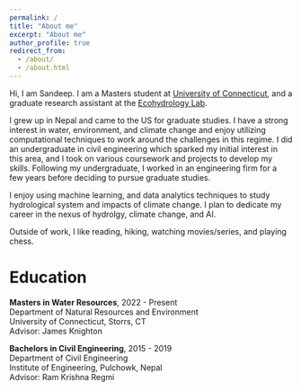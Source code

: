 ```yaml
---
permalink: /
title: "About me"
excerpt: "About me"
author_profile: true
redirect_from: 
  - /about/
  - /about.html
---
```


Hi, I am Sandeep. I am a Masters student at [University of Connecticut](https://external.ink?to=/uconn.edu/), and a graduate research assistant at the [Ecohydrology Lab](http://www.jamesknightonhydrology.com/).

I grew up in Nepal and came to the US for graduate studies.
I have a strong interest in water, environment, and climate change and enjoy utilizing computational techniques to work around the challenges in this regime. I did an undergraduate in civil engineering which sparked my initial interest in this area, and I took on various coursework and projects to develop my skills. Following my undergraduate, I worked in an engineering firm for a few years before deciding to pursue graduate studies.

I enjoy using machine learning, and data analytics techniques to study hydrological system and impacts of climate change. I plan to dedicate my career in the nexus of hydrolgy, climate change, and AI.

Outside of work, I like reading, hiking, watching movies/series, and playing chess.

Education
======
**Masters in Water Resources**, 2022 - Present <br>
    Department of Natural Resources and Environment <br>
    University of Connecticut, Storrs, CT <br>
    Advisor: James Knighton

**Bachelors in Civil Engineering**, 2015 - 2019 <br>
    Department of Civil Engineering <br>
    Institute of Engineering, Pulchowk, Nepal <br>
    Advisor: Ram Krishna Regmi
